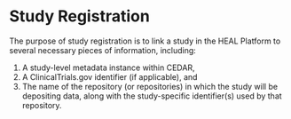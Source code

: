 # Study Registration

The purpose of study registration is to link a study in the HEAL Platform to
several necessary pieces of information, including:

1. A study-level metadata instance within CEDAR,
2. A ClinicalTrials.gov identifier (if applicable), and
3. The name of the repository (or repositories) in which the study will be
   depositing data, along with the study-specific identifier(s) used by that
   repository.
